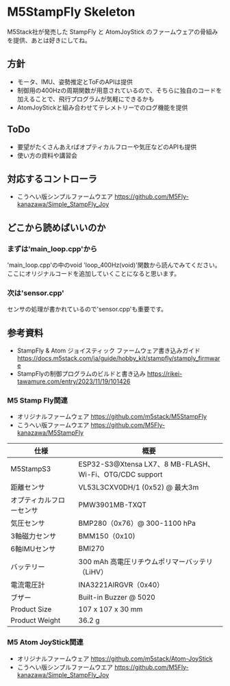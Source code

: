 # M5StampFly Skeleton

M5Stack社が発売した StampFly と AtomJoyStick のファームウェアの骨組みを提供、あとは好きにしてね。

## 方針

- モータ、IMU、姿勢推定とToFのAPIは提供
- 制御用の400Hzの周期関数が用意されているので、そちらに独自のコードを加えることで、飛行プログラムが気軽にできるかも
- AtomJoyStickと組み合わせてテレメトリーでのログ機能を提供

## ToDo

- 要望がたくさんあえrばオプティカルフローや気圧などのAPIも提供
- 使い方の資料や講習会

## 対応するコントローラ

- こうへい版シンプルファームウエア https://github.com/M5Fly-kanazawa/Simple_StampFly_Joy

## どこから読めばいいのか

### まずは'main_loop.cpp'から
'main_loop.cpp'の中のvoid 'loop_400Hz(void)'関数から読んでみてください。ここにオリジナルコードを追加していくことになると思います。

### 次は'sensor.cpp'
センサの処理が書かれているので'sensor.cpp'も重要です。

## 参考資料

- StampFly & Atom ジョイスティック ファームウェア書き込みガイド https://docs.m5stack.com/ja/guide/hobby_kit/stampfly/stamply_firmware
- StampFlyの制御プログラムのビルドと書き込み https://rikei-tawamure.com/entry/2023/11/19/101426

 

### M5 Stamp Fly関連

- オリジナルファームウェア https://github.com/m5stack/M5StampFly
- こうへい版ファームウエア https://github.com/M5Fly-kanazawa/M5StampFly

|仕様|概要|
|----|----|
|M5StampS3|ESP32-S3@Xtensa LX7、8 MB-FLASH、Wi-Fi、OTG/CDC support|
|距離センサ|VL53L3CXV0DH/1 (0x52) @ 最大3m|
|オプティカルフローセンサ|PMW3901MB-TXQT|
|気圧センサ|BMP280（0x76）@ 300-1100 hPa|
|3軸磁力センサ|BMM150（0x10)|
|6軸IMUセンサ|BMI270|
|バッテリー|300 mAh 高電圧リチウムポリマーバッテリ（LiHV）|
|電流電圧計|INA3221AIRGVR（0x40）|
|ブザー|Built-in Buzzer @ 5020|
|Product Size|107 x 107 x 30 mm|
|Product Weight|36.2 g|

### M5 Atom JoyStick関連

- オリジナルファームウェア https://github.com/m5stack/Atom-JoyStick
- こうへい版シンプルファームウエア https://github.com/M5Fly-kanazawa/Simple_StampFly_Joy
